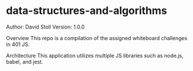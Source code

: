 # data-structures-and-algorithms
Author: David Stoll Version: 1.0.0

Overview
This repo is a compilation of the assigned whiteboard challenges in 401 JS.

Architecture
This application utilizes multiple JS libraries such as node.js, babel, and jest.

